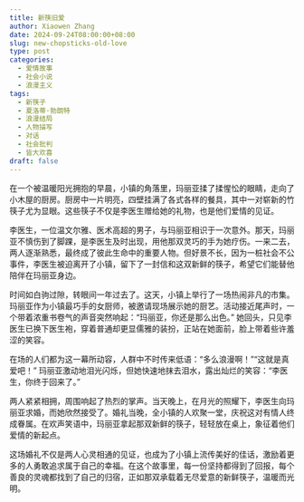 ```yaml
---
title: 新筷旧爱
author: Xiaowen Zhang
date: 2024-09-24T08:00:00+08:00
slug: new-chopsticks-old-love
type: post
categories:
  - 爱情故事
  - 社会小说
  - 浪漫主义
tags:
  - 新筷子
  - 夏洛蒂·勃朗特
  - 浪漫结局
  - 人物描写
  - 对话
  - 社会批判
  - 皆大欢喜
draft: false
---
```


在一个被温暖阳光拥抱的早晨，小镇的角落里，玛丽亚揉了揉惺忪的眼睛，走向了小木屋的厨房。厨房中一片明亮，四壁挂满了各式各样的餐具，其中一对崭新的竹筷子尤为显眼。这些筷子不仅是李医生赠给她的礼物，也是他们爱情的见证。

李医生，一位温文尔雅、医术高超的男子，与玛丽亚相识于一次意外。那天，玛丽亚不慎伤到了脚踝，是李医生及时出现，用他那双灵巧的手为她疗伤。一来二去，两人逐渐熟悉，最终成了彼此生命中的重要人物。但好景不长，因为一桩社会不公事件，李医生被迫离开了小镇，留下了一封信和这双新鲜的筷子，希望它们能替他陪伴在玛丽亚身边。

时间如白驹过隙，转眼间一年过去了。这天，小镇上举行了一场热闹非凡的市集。玛丽亚作为小镇最巧手的女厨师，被邀请现场展示她的厨艺。活动接近尾声时，一个带着浓重书卷气的声音突然响起：“玛丽亚，你还是那么出色。” 她回头，只见李医生已换下医生袍，穿着普通却更显儒雅的装扮，正站在她面前，脸上带着些许羞涩的笑容。

在场的人们都为这一幕所动容，人群中不时传来低语：“多么浪漫啊！”“这就是真爱吧！” 玛丽亚激动地泪光闪烁，但她快速地抹去泪水，露出灿烂的笑容：“李医生，你终于回来了。”

两人紧紧相拥，周围响起了热烈的掌声。当天晚上，在月光的照耀下，李医生向玛丽亚求婚，而她欣然接受了。婚礼当晚，全小镇的人欢聚一堂，庆祝这对有情人终成眷属。在欢声笑语中，玛丽亚拿起那双新鲜的筷子，轻轻放在桌上，象征着他们爱情的新起点。

这场婚礼不仅是两人心灵相通的见证，也成为了小镇上流传美好的佳话，激励着更多的人勇敢追求属于自己的幸福。在这个故事里，每一份坚持都得到了回报，每个善良的灵魂都找到了自己的归宿，正如那双承载着无尽爱意的新鲜筷子，温暖而光明。